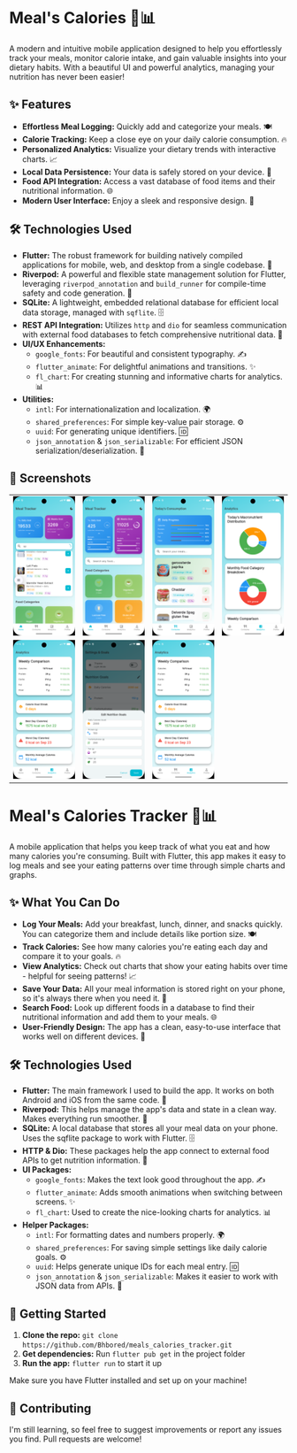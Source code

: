 
# Meal's Calories 🍎📊

A modern and intuitive mobile application designed to help you effortlessly track your meals, monitor calorie intake, and gain valuable insights into your dietary habits. With a beautiful UI and powerful analytics, managing your nutrition has never been easier!

## ✨ Features

*   **Effortless Meal Logging:** Quickly add and categorize your meals. 🍽️
*   **Calorie Tracking:** Keep a close eye on your daily calorie consumption. 🔥
*   **Personalized Analytics:** Visualize your dietary trends with interactive charts. 📈
*   **Local Data Persistence:** Your data is safely stored on your device. 💾
*   **Food API Integration:** Access a vast database of food items and their nutritional information. 🌐
*   **Modern User Interface:** Enjoy a sleek and responsive design. 📱

## 🛠️ Technologies Used

*   **Flutter:** The robust framework for building natively compiled applications for mobile, web, and desktop from a single codebase. 💙
*   **Riverpod:** A powerful and flexible state management solution for Flutter, leveraging `riverpod_annotation` and `build_runner` for compile-time safety and code generation. 🚀
*   **SQLite:** A lightweight, embedded relational database for efficient local data storage, managed with `sqflite`. 🗄️
*   **REST API Integration:** Utilizes `http` and `dio` for seamless communication with external food databases to fetch comprehensive nutritional data. 📡
*   **UI/UX Enhancements:**
    *   `google_fonts`: For beautiful and consistent typography. ✍️
    *   `flutter_animate`: For delightful animations and transitions. ✨
    *   `fl_chart`: For creating stunning and informative charts for analytics. 📊
*   **Utilities:**
    *   `intl`: For internationalization and localization. 🌍
    *   `shared_preferences`: For simple key-value pair storage. ⚙️
    *   `uuid`: For generating unique identifiers. 🆔
    *   `json_annotation` & `json_serializable`: For efficient JSON serialization/deserialization. 🔄

## 📸 Screenshots

|                                                                                                                    |                                                                                                                    |                                                                                                                    |                                                                                                                    |
| :----------------------------------------------------------------------------------------------------------------: | :----------------------------------------------------------------------------------------------------------------: | :----------------------------------------------------------------------------------------------------------------: | :----------------------------------------------------------------------------------------------------------------: |
| ![1](https://github.com/Bhbored/meals_calories_tracker/blob/main/screenshots/Screenshot_1761113379.png) | ![2](https://github.com/Bhbored/meals_calories_tracker/blob/main/screenshots/Screenshot_1761117342.png) | ![3](https://github.com/Bhbored/meals_calories_tracker/blob/main/screenshots/Screenshot_1761117377.png) | ![4[]()](https://github.com/Bhbored/meals_calories_tracker/blob/main/screenshots/Screenshot_1761117385.png) |
| ![5](https://github.com/Bhbored/meals_calories_tracker/blob/main/screenshots/Screenshot_1761117387.png) | ![6](https://github.com/Bhbored/meals_calories_tracker/blob/main/screenshots/Screenshot_1761117395.png) |![6](https://github.com/Bhbored/meals_calories_tracker/blob/main/screenshots/Screenshot_1761117387.png) 
# Meal's Calories Tracker 🍎📊

A mobile application that helps you keep track of what you eat and how many calories you're consuming. Built with Flutter, this app makes it easy to log meals and see your eating patterns over time through simple charts and graphs.

## ✨ What You Can Do

*   **Log Your Meals:** Add your breakfast, lunch, dinner, and snacks quickly. You can categorize them and include details like portion size. 🍽️
*   **Track Calories:** See how many calories you're eating each day and compare it to your goals. 🔥
*   **View Analytics:** Check out charts that show your eating habits over time - helpful for seeing patterns! 📈
*   **Save Your Data:** All your meal information is stored right on your phone, so it's always there when you need it. 💾
*   **Search Food:** Look up different foods in a database to find their nutritional information and add them to your meals. 🌐
*   **User-Friendly Design:** The app has a clean, easy-to-use interface that works well on different devices. 📱

## 🛠️ Technologies Used

*   **Flutter:** The main framework I used to build the app. It works on both Android and iOS from the same code. 💙
*   **Riverpod:** This helps manage the app's data and state in a clean way. Makes everything run smoother. 🚀
*   **SQLite:** A local database that stores all your meal data on your phone. Uses the sqflite package to work with Flutter. 🗄️
*   **HTTP & Dio:** These packages help the app connect to external food APIs to get nutrition information. 📡
*   **UI Packages:**
    *   `google_fonts`: Makes the text look good throughout the app. ✍️
    *   `flutter_animate`: Adds smooth animations when switching between screens. ✨
    *   `fl_chart`: Used to create the nice-looking charts for analytics. 📊
*   **Helper Packages:**
    *   `intl`: For formatting dates and numbers properly. 🌍
    *   `shared_preferences`: For saving simple settings like daily calorie goals. ⚙️
    *   `uuid`: Helps generate unique IDs for each meal entry. 🆔
    *   `json_annotation` & `json_serializable`: Makes it easier to work with JSON data from APIs. 🔄

## 🚀 Getting Started

1.  **Clone the repo:** `git clone https://github.com/Bhbored/meals_calories_tracker.git`
2.  **Get dependencies:** Run `flutter pub get` in the project folder
3.  **Run the app:** `flutter run` to start it up

Make sure you have Flutter installed and set up on your machine!

## 🤝 Contributing

I'm still learning, so feel free to suggest improvements or report any issues you find. Pull requests are welcome!

